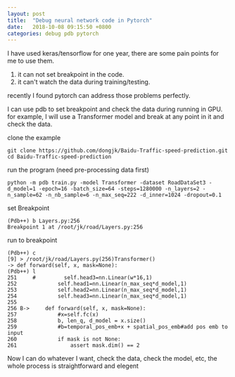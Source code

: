 ```yaml
---
layout: post
title:  "Debug neural network code in Pytorch"
date:   2018-10-08 09:15:50 +0800
categories: debug pdb pytorch
---
```


I have used keras/tensorflow for one year, there are some pain points for me to use them. 
1. it can not set breakpoint  in the code. 
2. it can't watch the data during training/testing.

recently I found pytorch can address those problems perfectly.

I can use pdb to set breakpoint and check the data during running in GPU. for example, I will use a Transformer model and break at any point in it and check the data.

clone the example
```
git clone https://github.com/dongjk/Baidu-Traffic-speed-prediction.git
cd Baidu-Traffic-speed-prediction
```

run the program (need pre-processing data first)
```
python -m pdb train.py -model Transformer -dataset RoadDataSet3 -d_model=1 -epoch=16 -batch_size=64 -steps=1280000 -n_layers=2 -n_sample=62 -n_nb_sample=6 -n_max_seq=222 -d_inner=1024 -dropout=0.1
```

set Breakpoint
```
(Pdb++) b Layers.py:256
Breakpoint 1 at /root/jk/road/Layers.py:256
```

run to breakpoint
```
(Pdb++) c
[9] > /root/jk/road/Layers.py(256)Transformer()
-> def forward(self, x, mask=None):
(Pdb++) l
251     #         self.head3=nn.Linear(w*16,1)
252             self.head1=nn.Linear(n_max_seq*d_model,1)
253             self.head2=nn.Linear(n_max_seq*d_model,1)
254             self.head3=nn.Linear(n_max_seq*d_model,1)
255
256 B->     def forward(self, x, mask=None):
257             #x=self.fc(x)
258             b, len_q, d_model = x.size()
259             #b=temporal_pos_emb+x + spatial_pos_emb#add pos emb to input
260             if mask is not None:
261                 assert mask.dim() == 2
```

Now I can do whatever I want, check the data, check the model, etc, the whole process is straightforward and elegent


